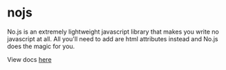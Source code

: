 # nojs
No.js is an extremely lightweight javascript library that makes you write no javascript at all.
    All you'll need to add are html attributes instead and No.js does the magic for you.

View docs [here](http://ifedapoolarewaju.github.io/nojs-site/)
